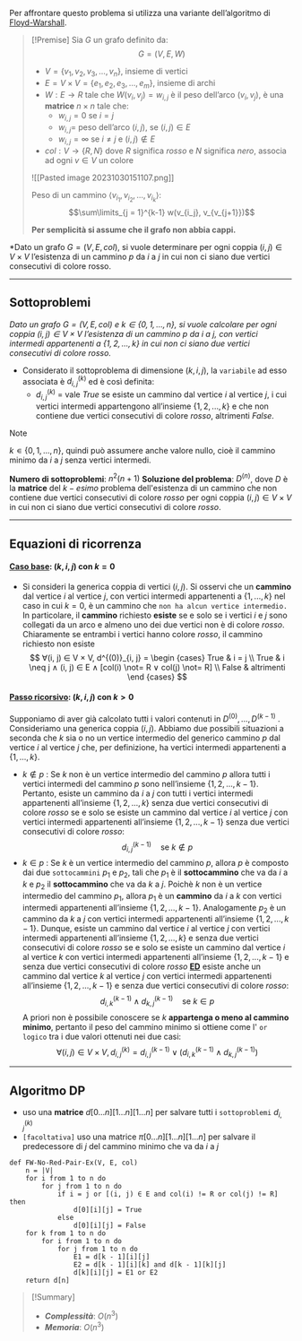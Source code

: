 Per affrontare questo problema si utilizza una variante dell’algoritmo di [Floyd-Warshall](obsidian://open?vault=obsidian-git-sync&file=Analisi%20e%20Progetto%20di%20Algoritmi%2F2.%20%F0%9F%93%8A%20Grafi%2F0.%20Floyd-Warshall).

>[!Premise]
>Sia $G$ un grafo definito da:
>$$G = (V, E, W)$$
>- $V = \{v_1, v_2, v_3, …, v_n\}$, insieme di vertici
>- $E = V × V = \{e_1, e_2, e_3, …, e_m\}$, insieme di archi
>- $W : E \rightarrow R$ tale che $W(v_i ,v_j) = w_{i,j}$ è il peso dell’arco $(v_i ,v_j)$, è una **matrice** $n×n$ tale che:
>	- $w_{i,j} = 0$ se $i = j$
>	- $w_{i,j} =$ peso dell’arco $(i,j)$, se $(i,j) ∈ E$
>	- $w_{i,j} = ∞$ se $i \neq j$ e $(i,j) ∉ E$
>- $col : V \rightarrow \{R, N\}$ dove $R$ significa $rosso$ e $N$ significa $nero$, associa ad ogni $v ∈ V$ un colore
>
>![[Pasted image 20231030151107.png]]
>
>Peso di un cammino $⟨v_{i_1}, v_{i_2}, ..., v_{i_k}⟩$:
>$$\sum\limits_{j = 1}^{k-1} w(v_{i_j}, v_{v_{j+1}})$$
>
>**Per semplicità si assume che il grafo non abbia cappi.**

*Dato un grafo $G = (V, E, col)$, si vuole determinare per ogni coppia $(i, j) ∈ V × V$ l’esistenza di un cammino $p$ da $i$ a $j$ in cui non ci siano due vertici consecutivi di colore rosso.

---
## Sottoproblemi

*Dato un grafo $G = (V, E, col)$ e $k ∈ \{0, 1, . . . , n\}$, si vuole calcolare per ogni coppia $(i, j) ∈ V × V$ l’esistenza di un cammino $p$ da $i$ a $j$, con vertici intermedi appartenenti a $\{1, 2, . . . , k\}$ in cui non ci siano due vertici consecutivi di colore $rosso$.* 

- Considerato il sottoproblema di dimensione $(k, i, j)$, la `variabile` ad esso associata è $d^{(k)}_{i, j}$ ed è così definita:
	- $d^{(k)}_{i, j}$ = vale $True$ se esiste un cammino dal vertice $i$ al vertice $j$, i cui vertici intermedi appartengono all’insieme $\{1, 2, . . . , k\}$ e che non contiene due vertici consecutivi di colore $rosso$, altrimenti $False$.

>[!Note]
>$k ∊ \{0, 1, …, n\}$, quindi può assumere anche valore nullo, cioè il cammino minimo da $i$ a $j$ senza vertici intermedi.

**Numero di sottoproblemi**: $n^2(n+1)$
**Soluzione del problema**: $D^{(n)}$, dove $D$ è la **matrice** del $k-esimo$ problema dell'esistenza di un cammino che non contiene due vertici consecutivi di colore $rosso$ per ogni coppia $(i, j) ∈ V × V$ in cui non ci siano due vertici consecutivi di colore $rosso$.

---
## Equazioni di ricorrenza
#### <u>**Caso base**</u>: $(k, i, j)$ con $k = 0$
- Si consideri la generica coppia di vertici $(i, j)$. Si osservi che un **cammino** dal vertice $i$ al vertice $j$, con vertici intermedi appartenenti a $\{1, . . . , k\}$ nel caso in cui $k = 0$, è un cammino che `non ha alcun vertice intermedio.`
	In particolare, il **cammino** richiesto **esiste** se e solo se i vertici $i$ e $j$ sono collegati da un arco e almeno uno dei due vertici non è di colore $rosso$. Chiaramente se entrambi i vertici hanno colore $rosso$, il cammino richiesto non esiste
$$
∀(i, j) ∈ V × V, d^{(0)}_{i, j} = 
\begin {cases}
True & i = j \\
True & i \neq j ∧ (i, j) ∈ E ∧ [col(i) \not= R ∨ col(j) \not= R] \\
False & altrimenti
\end {cases}
$$

#### <u>**Passo ricorsivo**</u>: $(k, i, j)$ con $k > 0$
Supponiamo di aver già calcolato tutti i valori contenuti in $D^{(0)}, . . . , D^{(k−1)}$ . Consideriamo una generica coppia $(i, j)$. Abbiamo due possibili situazioni a seconda che $k$ sia o no un vertice intermedio del generico cammino $p$ dal vertice $i$ al vertice $j$ che, per definizione, ha vertici intermedi appartenenti a $\{1, . . . , k\}$.
- $k ∉ p$ :
	Se $k$ non è un vertice intermedio del cammino $p$ allora tutti i vertici intermedi del cammino $p$ sono nell’insieme $\{1, 2, . . . , k − 1\}$. Pertanto, esiste un cammino da $i$ a $j$ con tutti i vertici intermedi appartenenti all’insieme $\{1, 2, . . . , k\}$ senza due vertici consecutivi di colore $rosso$ se e solo se esiste un cammino dal vertice $i$ al vertice $j$ con vertici intermedi appartenenti all’insieme $\{1, 2, . . . , k − 1\}$ senza due vertici consecutivi di colore $rosso$: $$d^{(k−1)}_{i, j} \quad\text{se }  k ∉ p$$
- $k ∈ p$ :
	Se $k$ è un vertice intermedio del cammino $p$, allora $p$ è composto dai due `sottocammini` $p_1$ e $p_2$, tali che $p_1$ è il **sottocammino** che va da $i$ a $k$ e $p_2$ il **sottocammino** che va da $k$ a $j$.
	Poichè $k$ non è un vertice intermedio del cammino $p_1$, allora $p_1$ è un **cammino** da $i$ a $k$ con vertici intermedi appartenenti all’insieme $\{1, 2, . . . , k − 1\}$. 
	Analogamente $p_2$ è un cammino da $k$ a $j$ con vertici intermedi appartenenti all’insieme $\{1, 2, . . . , k −1\}$.
	Dunque, esiste un cammino dal vertice $i$ al vertice $j$ con vertici intermedi appartenenti all’insieme $\{1, 2, . . . , k\}$ e senza due vertici consecutivi di colore $rosso$ se e solo se esiste un cammino dal vertice $i$ al vertice $k$ con vertici intermedi appartenenti all’insieme $\{1, 2, . . . , k−1\}$ e senza due vertici consecutivi di colore $rosso$ <u>**ED**</u> esiste anche un cammino dal vertice $k$ al vertice $j$ con vertici intermedi appartenenti all’insieme $\{1, 2, . . . , k − 1\}$ e senza due vertici consecutivi di colore $rosso$: $$d^{(k−1)}_{i, k} \land d^{(k−1)}_{k, j} \quad\text{se }  k ∈ p$$
A priori non è possibile conoscere se $k$ **appartenga o meno al cammino minimo**, pertanto il peso del cammino minimo si ottiene come l' `or logico` tra i due valori ottenuti nei due casi: 
$$∀ (i, j) ∈ V × V, d^{(k)}_{i, j} = d^{(k−1)}_{i, j} \lor (d^{(k−1)}_{i, k} \land d^{(k−1)}_{k, j})$$

---
## Algoritmo DP

- uso una **matrice** $d[0...n][1...n][1...n]$ per salvare tutti i `sottoproblemi` $d^{(k)}_{i,j}$
- `[facoltativa]` uso una matrice $π[0...n][1...n][1...n]$ per salvare il predecessore di $j$ del cammino minimo che va da $i$ a $j$

``` Pseudocodice TI:"FW-No-Red-Pair-Ex" "FOLD"
def FW-No-Red-Pair-Ex(V, E, col) 
	n = |V|
	for i from 1 to n do
		for j from 1 to n do
			if i = j or [(i, j) ∈ E and col(i) != R or col(j) != R] then
				d[0][i][j] = True
			else
				d[0][i][j] = False
	for k from 1 to n do
		for i from 1 to n do
			for j from 1 to n do
				E1 = d[k - 1][i][j]
				E2 = d[k - 1][i][k] and d[k - 1][k][j]
				d[k][i][j] = E1 or E2
	return d[n]
```

> [!Summary]
> - ***Complessità***: $O(n^3)$
> - ***Memoria***: $O(n^3)$